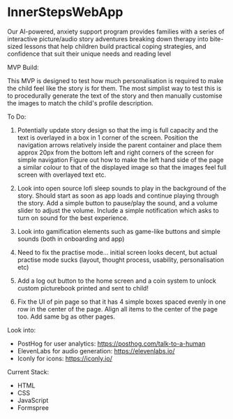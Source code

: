 # InnerStepsWebApp
Our AI-powered, anxiety support program provides families with a series of interactive picture/audio story adventures breaking down therapy into bite-sized lessons that help children build practical coping strategies, and confidence that suit their unique needs and reading level

MVP Build:

This MVP is designed to test how much personalisation is required to make the child feel like the story is for them. The most simplist way to test this is to procedurally generate the text of the story and then manually customise the images to match the child's profile description.

To Do:

1. Potentially update story design so that the img is full capacity and the text is overlayed in a box in 1 corner of the screen.
        Position the navigation arrows relatively inside the parent container and place them approx 20px from the bottom left and right corners of the screen for simple navigation
        Figure out how to make the left hand side of the page a similar colour to that of the displayed image so that the images feel full screen with overlayed text etc.

2. Look into open source lofi sleep sounds to play in the background of the story. 
        Should start as soon as app loads and continue playing through the story. 
        Add a simple button to pause/play the sound, and a volume slider to adjust the volume. 
        Include a simple notification which asks to turn on sound for the best experience.

3. Look into gamification elements such as game-like buttons and simple sounds (both in onboarding and app) 

5. Need to fix the practise mode... initial screen looks decent, but actual practise mode sucks (layout, thought process, usability, personalisation etc)

6. Add a log out button to the home screen and a coin system to unlock custom picturebook printed and sent to child!

7. Fix the UI of pin page so that it has 4 simple boxes spaced evenly in one row in the center of the page. Align all items to the center of the page too. Add same bg as other pages.

Look into:

- PostHog for user analytics: https://posthog.com/talk-to-a-human
- ElevenLabs for audio generation: https://elevenlabs.io/
- Iconly for icons: https://iconly.io/

Current Stack:

- HTML
- CSS
- JavaScript
- Formspree
